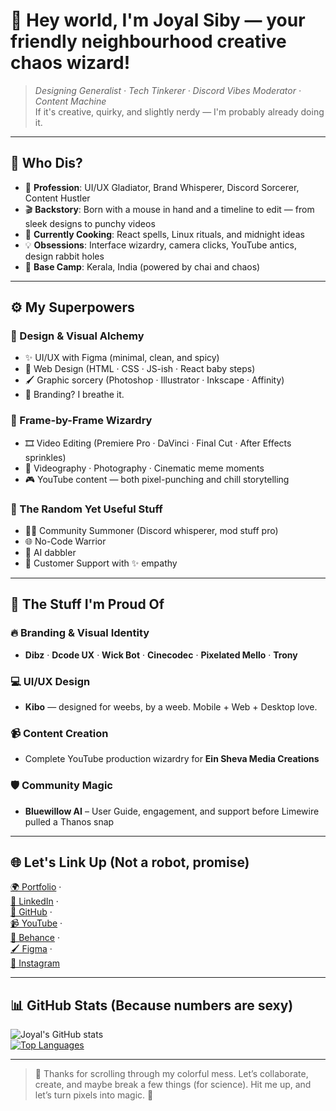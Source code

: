 # 👋 Hey world, I'm Joyal Siby — your friendly neighbourhood creative chaos wizard!

> *Designing Generalist · Tech Tinkerer · Discord Vibes Moderator · Content Machine*  
> If it's creative, quirky, and slightly nerdy — I'm probably already doing it.

---

## 🚀 Who Dis?

- 🧠 **Profession**: UI/UX Gladiator, Brand Whisperer, Discord Sorcerer, Content Hustler  
- 🎬 **Backstory**: Born with a mouse in hand and a timeline to edit — from sleek designs to punchy videos  
- 🧪 **Currently Cooking**: React spells, Linux rituals, and midnight ideas  
- 💡 **Obsessions**: Interface wizardry, camera clicks, YouTube antics, design rabbit holes  
- 📍 **Base Camp**: Kerala, India (powered by chai and chaos)

---

## ⚙️ My Superpowers

### 🎨 Design & Visual Alchemy
- ✨ UI/UX with Figma (minimal, clean, and spicy)  
- 🎯 Web Design (HTML · CSS · JS-ish · React baby steps)  
- 🖌️ Graphic sorcery (Photoshop · Illustrator · Inkscape · Affinity)  
- 🧬 Branding? I breathe it.

### 🎥 Frame-by-Frame Wizardry
- 🎞️ Video Editing (Premiere Pro · DaVinci · Final Cut · After Effects sprinkles)  
- 📸 Videography · Photography · Cinematic meme moments  
- 🎮 YouTube content — both pixel-punching and chill storytelling

### 🧰 The Random Yet Useful Stuff
- 🧑‍💻 Community Summoner (Discord whisperer, mod stuff pro)  
- 🌐 No-Code Warrior  
- 🤖 AI dabbler  
- 💬 Customer Support with ✨ empathy

---

## 🌟 The Stuff I'm Proud Of

### 🔥 Branding & Visual Identity
- **Dibz** · **Dcode UX** · **Wick Bot** · **Cinecodec** · **Pixelated Mello** · **Trony**

### 💻 UI/UX Design
- **Kibo** — designed for weebs, by a weeb. Mobile + Web + Desktop love.

### 📹 Content Creation
- Complete YouTube production wizardry for **Ein Sheva Media Creations**

### 🛡️ Community Magic
- **Bluewillow AI** – User Guide, engagement, and support before Limewire pulled a Thanos snap

---

## 🌐 Let's Link Up (Not a robot, promise)

[🌍 Portfolio](https://inkandvision.framer.in) ·  
[💼 LinkedIn](https://linkedin.com/in/joyalsiby) ·  
[🐙 GitHub](https://github.com/joyalsiby) ·  
[📹 YouTube](https://youtube.com/@ZombifiedPotato) ·  
[🎨 Behance](https://behance.net/joyalsiby) ·  
[🖌️ Figma](https://figma.com/@joyalsiby) ·  
[📸 Instagram](https://instagram.com/joyalsibyanc)

---

## 📊 GitHub Stats (Because numbers are sexy)

![Joyal's GitHub stats](https://github-readme-stats.vercel.app/api?username=joyalsiby&show_icons=true&theme=radical)  
[![Top Languages](https://github-readme-stats.vercel.app/api/top-langs/?username=joyalsiby&layout=compact&theme=radical)](https://github.com/anuraghazra/github-readme-stats)

---

> 🧃 Thanks for scrolling through my colorful mess. Let’s collaborate, create, and maybe break a few things (for science). Hit me up, and let’s turn pixels into magic. 🚀
